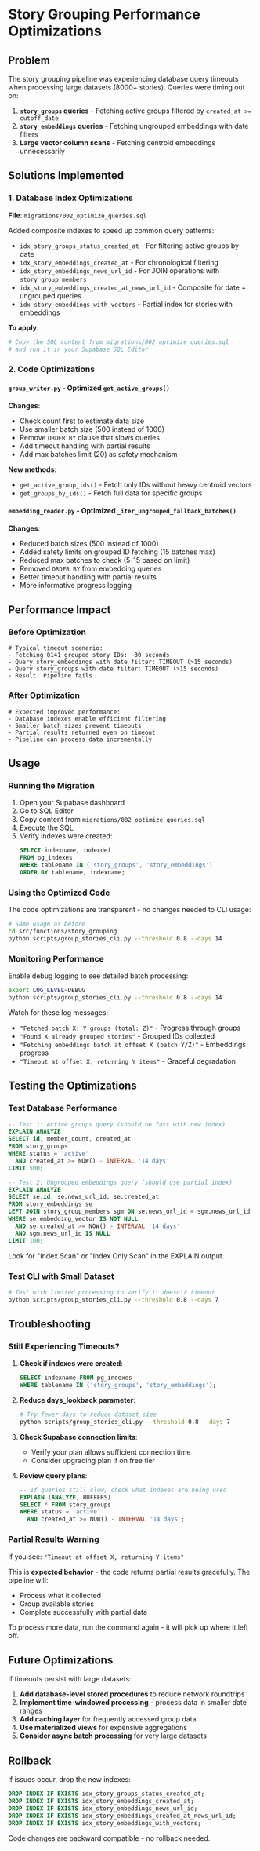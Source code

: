 # Story Grouping Performance Optimizations

## Problem
The story grouping pipeline was experiencing database query timeouts when processing large datasets (8000+ stories). Queries were timing out on:

1. **`story_groups` queries** - Fetching active groups filtered by `created_at >= cutoff_date`
2. **`story_embeddings` queries** - Fetching ungrouped embeddings with date filters
3. **Large vector column scans** - Fetching centroid embeddings unnecessarily

## Solutions Implemented

### 1. Database Index Optimizations
**File**: `migrations/002_optimize_queries.sql`

Added composite indexes to speed up common query patterns:

- `idx_story_groups_status_created_at` - For filtering active groups by date
- `idx_story_embeddings_created_at` - For chronological filtering
- `idx_story_embeddings_news_url_id` - For JOIN operations with `story_group_members`
- `idx_story_embeddings_created_at_news_url_id` - Composite for date + ungrouped queries
- `idx_story_embeddings_with_vectors` - Partial index for stories with embeddings

**To apply**:
```bash
# Copy the SQL content from migrations/002_optimize_queries.sql
# and run it in your Supabase SQL Editor
```

### 2. Code Optimizations

#### `group_writer.py` - Optimized `get_active_groups()`
**Changes**:
- Check count first to estimate data size
- Use smaller batch size (500 instead of 1000)
- Remove `ORDER BY` clause that slows queries
- Add timeout handling with partial results
- Add max batches limit (20) as safety mechanism

**New methods**:
- `get_active_group_ids()` - Fetch only IDs without heavy centroid vectors
- `get_groups_by_ids()` - Fetch full data for specific groups

#### `embedding_reader.py` - Optimized `_iter_ungrouped_fallback_batches()`
**Changes**:
- Reduced batch sizes (500 instead of 1000)
- Added safety limits on grouped ID fetching (15 batches max)
- Reduced max batches to check (5-15 based on limit)
- Removed `ORDER BY` from embedding queries
- Better timeout handling with partial results
- More informative progress logging

## Performance Impact

### Before Optimization
```
# Typical timeout scenario:
- Fetching 8141 grouped story IDs: ~30 seconds
- Query story_embeddings with date filter: TIMEOUT (>15 seconds)
- Query story_groups with date filter: TIMEOUT (>15 seconds)
- Result: Pipeline fails
```

### After Optimization
```
# Expected improved performance:
- Database indexes enable efficient filtering
- Smaller batch sizes prevent timeouts
- Partial results returned even on timeout
- Pipeline can process data incrementally
```

## Usage

### Running the Migration
1. Open your Supabase dashboard
2. Go to SQL Editor
3. Copy content from `migrations/002_optimize_queries.sql`
4. Execute the SQL
5. Verify indexes were created:
   ```sql
   SELECT indexname, indexdef 
   FROM pg_indexes 
   WHERE tablename IN ('story_groups', 'story_embeddings')
   ORDER BY tablename, indexname;
   ```

### Using the Optimized Code
The code optimizations are transparent - no changes needed to CLI usage:

```bash
# Same usage as before
cd src/functions/story_grouping
python scripts/group_stories_cli.py --threshold 0.8 --days 14
```

### Monitoring Performance
Enable debug logging to see detailed batch processing:
```bash
export LOG_LEVEL=DEBUG
python scripts/group_stories_cli.py --threshold 0.8 --days 14
```

Watch for these log messages:
- `"Fetched batch X: Y groups (total: Z)"` - Progress through groups
- `"Found X already grouped stories"` - Grouped IDs collected
- `"Fetching embeddings batch at offset X (batch Y/Z)"` - Embeddings progress
- `"Timeout at offset X, returning Y items"` - Graceful degradation

## Testing the Optimizations

### Test Database Performance
```sql
-- Test 1: Active groups query (should be fast with new index)
EXPLAIN ANALYZE
SELECT id, member_count, created_at
FROM story_groups
WHERE status = 'active' 
  AND created_at >= NOW() - INTERVAL '14 days'
LIMIT 500;

-- Test 2: Ungrouped embeddings query (should use partial index)
EXPLAIN ANALYZE
SELECT se.id, se.news_url_id, se.created_at
FROM story_embeddings se
LEFT JOIN story_group_members sgm ON se.news_url_id = sgm.news_url_id
WHERE se.embedding_vector IS NOT NULL
  AND se.created_at >= NOW() - INTERVAL '14 days'
  AND sgm.news_url_id IS NULL
LIMIT 100;
```

Look for "Index Scan" or "Index Only Scan" in the EXPLAIN output.

### Test CLI with Small Dataset
```bash
# Test with limited processing to verify it doesn't timeout
python scripts/group_stories_cli.py --threshold 0.8 --days 7
```

## Troubleshooting

### Still Experiencing Timeouts?

1. **Check if indexes were created**:
   ```sql
   SELECT indexname FROM pg_indexes 
   WHERE tablename IN ('story_groups', 'story_embeddings');
   ```

2. **Reduce days_lookback parameter**:
   ```bash
   # Try fewer days to reduce dataset size
   python scripts/group_stories_cli.py --threshold 0.8 --days 7
   ```

3. **Check Supabase connection limits**:
   - Verify your plan allows sufficient connection time
   - Consider upgrading plan if on free tier

4. **Review query plans**:
   ```sql
   -- If queries still slow, check what indexes are being used
   EXPLAIN (ANALYZE, BUFFERS)
   SELECT * FROM story_groups 
   WHERE status = 'active' 
     AND created_at >= NOW() - INTERVAL '14 days';
   ```

### Partial Results Warning
If you see: `"Timeout at offset X, returning Y items"`

This is **expected behavior** - the code returns partial results gracefully. The pipeline will:
- Process what it collected
- Group available stories
- Complete successfully with partial data

To process more data, run the command again - it will pick up where it left off.

## Future Optimizations

If timeouts persist with large datasets:

1. **Add database-level stored procedures** to reduce network roundtrips
2. **Implement time-windowed processing** - process data in smaller date ranges
3. **Add caching layer** for frequently accessed group data
4. **Use materialized views** for expensive aggregations
5. **Consider async batch processing** for very large datasets

## Rollback

If issues occur, drop the new indexes:
```sql
DROP INDEX IF EXISTS idx_story_groups_status_created_at;
DROP INDEX IF EXISTS idx_story_embeddings_created_at;
DROP INDEX IF EXISTS idx_story_embeddings_news_url_id;
DROP INDEX IF EXISTS idx_story_embeddings_created_at_news_url_id;
DROP INDEX IF EXISTS idx_story_embeddings_with_vectors;
```

Code changes are backward compatible - no rollback needed.
